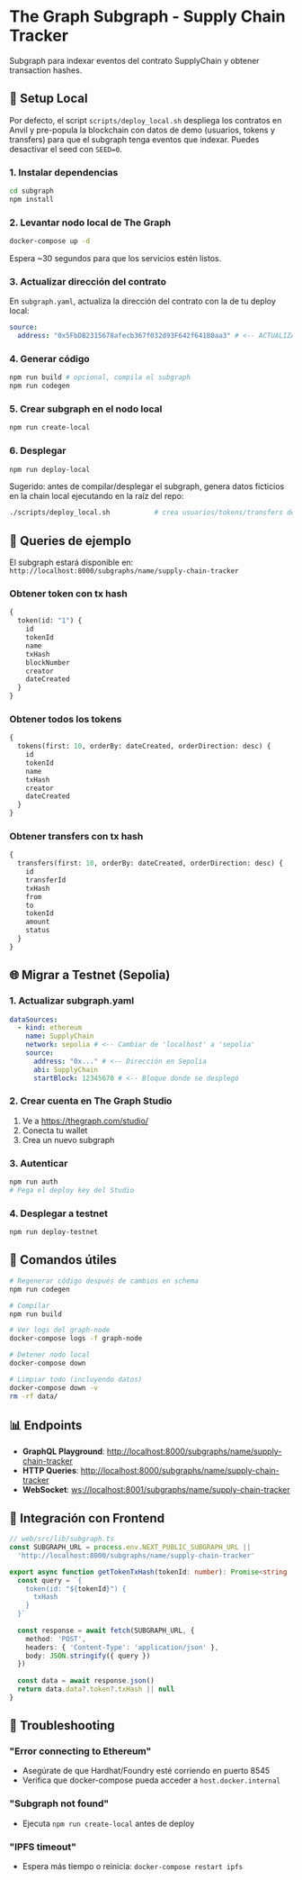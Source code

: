 # The Graph Subgraph - Supply Chain Tracker

Subgraph para indexar eventos del contrato SupplyChain y obtener transaction hashes.

## 🚀 Setup Local

Por defecto, el script `scripts/deploy_local.sh` despliega los contratos en Anvil y pre-popula la blockchain con datos de demo (usuarios, tokens y transfers) para que el subgraph tenga eventos que indexar. Puedes desactivar el seed con `SEED=0`.

### 1. Instalar dependencias

```bash
cd subgraph
npm install
```

### 2. Levantar nodo local de The Graph

```bash
docker-compose up -d
```

Espera ~30 segundos para que los servicios estén listos.

### 3. Actualizar dirección del contrato

En `subgraph.yaml`, actualiza la dirección del contrato con la de tu deploy local:

```yaml
source:
  address: "0x5FbDB2315678afecb367f032d93F642f64180aa3" # <-- ACTUALIZAR
```

### 4. Generar código

```bash
npm run build # opcional, compila el subgraph
npm run codegen
```

### 5. Crear subgraph en el nodo local

```bash
npm run create-local
```

### 6. Desplegar

```bash
npm run deploy-local
```

Sugerido: antes de compilar/desplegar el subgraph, genera datos ficticios en la chain local ejecutando en la raíz del repo:

```bash
./scripts/deploy_local.sh           # crea usuarios/tokens/transfers de demo (usa SEED=0 para omitir)
```

## 📝 Queries de ejemplo

El subgraph estará disponible en: `http://localhost:8000/subgraphs/name/supply-chain-tracker`

### Obtener token con tx hash

```graphql
{
  token(id: "1") {
    id
    tokenId
    name
    txHash
    blockNumber
    creator
    dateCreated
  }
}
```

### Obtener todos los tokens

```graphql
{
  tokens(first: 10, orderBy: dateCreated, orderDirection: desc) {
    id
    tokenId
    name
    txHash
    creator
    dateCreated
  }
}
```

### Obtener transfers con tx hash

```graphql
{
  transfers(first: 10, orderBy: dateCreated, orderDirection: desc) {
    id
    transferId
    txHash
    from
    to
    tokenId
    amount
    status
  }
}
```

## 🌐 Migrar a Testnet (Sepolia)

### 1. Actualizar subgraph.yaml

```yaml
dataSources:
  - kind: ethereum
    name: SupplyChain
    network: sepolia # <-- Cambiar de 'localhost' a 'sepolia'
    source:
      address: "0x..." # <-- Dirección en Sepolia
      abi: SupplyChain
      startBlock: 12345678 # <-- Bloque donde se desplegó
```

### 2. Crear cuenta en The Graph Studio

1. Ve a <https://thegraph.com/studio/>
2. Conecta tu wallet
3. Crea un nuevo subgraph

### 3. Autenticar

```bash
npm run auth
# Pega el deploy key del Studio
```

### 4. Desplegar a testnet

```bash
npm run deploy-testnet
```

## 🔧 Comandos útiles

```bash
# Regenerar código después de cambios en schema
npm run codegen

# Compilar
npm run build

# Ver logs del graph-node
docker-compose logs -f graph-node

# Detener nodo local
docker-compose down

# Limpiar todo (incluyendo datos)
docker-compose down -v
rm -rf data/
```

## 📊 Endpoints

- **GraphQL Playground**: <http://localhost:8000/subgraphs/name/supply-chain-tracker>
- **HTTP Queries**: <http://localhost:8000/subgraphs/name/supply-chain-tracker>
- **WebSocket**: <ws://localhost:8001/subgraphs/name/supply-chain-tracker>

## 🎯 Integración con Frontend

```typescript
// web/src/lib/subgraph.ts
const SUBGRAPH_URL = process.env.NEXT_PUBLIC_SUBGRAPH_URL || 
  'http://localhost:8000/subgraphs/name/supply-chain-tracker'

export async function getTokenTxHash(tokenId: number): Promise<string | null> {
  const query = `{
    token(id: "${tokenId}") {
      txHash
    }
  }`
  
  const response = await fetch(SUBGRAPH_URL, {
    method: 'POST',
    headers: { 'Content-Type': 'application/json' },
    body: JSON.stringify({ query })
  })
  
  const data = await response.json()
  return data.data?.token?.txHash || null
}
```

## 🐛 Troubleshooting

### "Error connecting to Ethereum"

- Asegúrate de que Hardhat/Foundry esté corriendo en puerto 8545
- Verifica que docker-compose pueda acceder a `host.docker.internal`

### "Subgraph not found"

- Ejecuta `npm run create-local` antes de deploy

### "IPFS timeout"

- Espera más tiempo o reinicia: `docker-compose restart ipfs`
